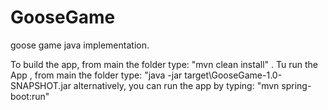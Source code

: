 # GooseGame
goose game java implementation.

To build the app, from main the folder type: "mvn clean install" .
Tu run the App , from main the folder type: "java -jar target\GooseGame-1.0-SNAPSHOT.jar
alternatively, you can run the app by typing: "mvn spring-boot:run"
